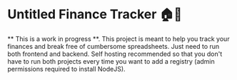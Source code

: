 # Untitled Finance Tracker 🏠👤
** This is a work in progress **. This project is meant to help you track your finances and break free of cumbersome spreadsheets. Just need to run both frontend and backend. Self hosting recommended so that you don't have to run both projects every time you want to add a registry (admin permissions required to install NodeJS).